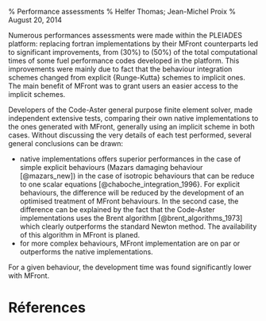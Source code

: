 % Performance assessments
% Helfer Thomas; Jean-Michel Proix
% August 20, 2014

Numerous performances assessments were made within the PLEIADES
platform: replacing fortran implementations by their MFront
counterparts led to significant improvements, from \(30\%\) to
\(50\%\) of the total computational times of some fuel performance
codes developed in the platform. This improvements were mainly due to
fact that the behaviour integration schemes changed from explicit
{Runge-Kutta} schemes to implicit ones. The main benefit of
MFront was to grant users an easier access to the implicit schemes.

<!-- \begin{table} -->
<!--   \centering -->
<!-- \begin{supertabular}{|>{\centering\small}m{3.5cm}|>{\centering}m{2.cm}|>{\centering}m{1.cm}|>{\centering}m{1cm}|>{\centering}>{\centering}m{4.cm}|} -->
<!-- \hline -->
<!-- \multicolumn{1}{|>{\centering}m{3.5cm}|}{\bfseries Behaviour and test description} & -->
<!-- \multicolumn{1}{ >{\centering}m{2.cm}|}{\bfseries Algorithm}  & -->
<!-- \multicolumn{2}{>{\centering}m{2cm}|}{\bfseries Total computational times} &  -->
<!-- \multicolumn{1}{>{\centering}m{4cm}|}{\bfseries Graphical illustration} -->
<!-- \tabularnewline -->
<!-- \cline{3-4} -->
<!-- & & Native & MFront & \tabularnewline -->
<!-- \hline -->
<!-- \hline -->
<!-- Visco-plastic and damaging for -->
<!-- steel [@mustata_creep_2005,edf_comportement_2012] - 3D Notched -->
<!-- specimen implying large deformation -->
<!-- & -->
<!-- {\tt Implicit}, 10 -->
<!-- equations & -->
<!-- 17mn 43s &7mn 58s -->
<!--  & -->
<!--  \includegraphics[height=3.9cm,angle=90]{Behaviour-img2.eps} -->
<!--  \tabularnewline -->
<!--  \hline -->
<!--  Damaging for -->
<!--  concrete [@mazars_new,edf_modeendommagement_2013], 3D beam -->
<!--  bending & Default parser & 45mn & 63mn & -->
<!--  \includegraphics[width=3.9cm]{Behaviour-img3.eps} \tabularnewline -->
<!-- \hline -->
<!-- Generic Single crystal -->
<!-- viscoplasticity [@meric_single_1991,edf_comportements_2013-1], 3D -->
<!-- aggregate, 300 grains -->
<!--  & -->
<!-- Implicit, 18 equations & -->
<!-- 28mn & 24mn -->
<!--  & -->
<!--  \includegraphics[width=3.9cm]{Behaviour-img5.eps} -->
<!--  \tabularnewline \hline FCC single crystal -->
<!--  viscoplasticity [@monnet_orowan_2011,edf_comportements_2013-1], -->
<!--  2D specimen with displacement boundary conditions from EBSD -->
<!--  experiment & Implicit, 18 equations & 33 m 54 s & 29 m 30 s & -->
<!--  \includegraphics[width=3.9cm]{Behaviour-img6.eps} -->
<!--  \tabularnewline \hline FCC homogeneized -->
<!--  polycrystals [@berveiller_extension_1978,edf_comportements_2013-1], -->
<!--  unit testing & Runge-Kutta 4/5, 30 grains, 1272 equations & 9s67 & -->
<!--  8s22 & -->
<!-- \includegraphics[width=3.cm]{Behaviour-img8.eps} -->
<!-- \tabularnewline -->
<!-- % \hline -->
<!-- % Generic homogeneized FCC POLYCRISTAL, 100 grains, 4212 equations, unit testing -->
<!-- % & -->
<!-- % {\tt Runge-Kutta 4/5}, -->
<!-- % & -->
<!-- % 134s & 89s & -->
<!-- %\tabularnewline -->
<!-- \hline -->
<!-- Anisotropic creep with phase transformation, 3D -->
<!-- pipe [@edf_modecomportement_2013] -->
<!-- & -->
<!-- Implicit  & -->
<!-- 180s & 171s & -->
<!-- \includegraphics[width=3.9cm]{Behaviour-img9.eps} -->
<!-- \tabularnewline -->
<!-- \hline -->
<!-- \end{supertabular} -->
<!-- \label{mfront:overview:benchmark} -->
<!-- \caption{Some benchmarks comparing the -->
<!--   implementation generated through MFront to the native -->
<!--   implementation provided by the Code-Aster finite element solver. -->
<!--   Graphical illustrations shows that the results obtained with both -->
<!--   implementations are indistinguishable.} -->
<!-- \end{table} -->

Developers of the Code-Aster general purpose finite element solver,
made independent extensive tests, comparing their own native
implementations to the ones generated with MFront, generally using an
implicit scheme in both cases. Without discussing the very details of
each test performed, several general conclusions can be drawn:

-  native implementations offers superior performances in the case
  of simple explicit behaviours (Mazars damaging
  behaviour [@mazars_new]) in the case of isotropic
  behaviours that can be reduce to one scalar
  equations [@chaboche_integration_1996}. For explicit behaviours,
  the difference will be reduced by the development of an optimised
  treatment of MFront behaviours. In the second case, the
  difference can be explained by the fact that the Code-Aster
  implementations uses the Brent
  algorithm [@brent_algorithms_1973] which clearly outperforms the
  standard Newton method. The availability of this algorithm in
  MFront is planed.
-  for more complex behaviours, MFront implementation are on par
  or outperforms the native implementations.

For a given behaviour, the development time was found significantly
lower with MFront.

# Réferences
